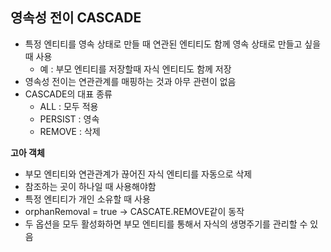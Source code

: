 ## 영속성 전이 CASCADE

* 특정 엔티티를 영속 상태로 만들 때 연관된 엔티티도 함께 영속 상태로 만들고 싶을때 사용
    + 예 : 부모 엔티티를 저장할때 자식 엔티티도 함께 저장
*  영속성 전이는 연관관계를 매핑하는 것과 아무 관련이 없음
* CASCADE의 대표 종류
    + ALL : 모두 적용
    + PERSIST : 영속
    + REMOVE : 삭제


**고아 객체**

* 부모 엔티티와 연관관계가 끊어진 자식 엔티티를 자동으로 삭제
* 참조하는 곳이 하나일 때 사용해야함
* 특정 엔티티가 개인 소유할 때 사용
* orphanRemoval = true -> CASCATE.REMOVE같이 동작
* 두 옵션을 모두 활성화하면 부모 엔티티를 통해서 자식의 생명주기를 관리할 수 있음
